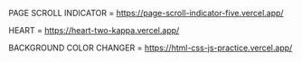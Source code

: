 PAGE SCROLL INDICATOR = https://page-scroll-indicator-five.vercel.app/


HEART = https://heart-two-kappa.vercel.app/


BACKGROUND COLOR CHANGER = https://html-css-js-practice.vercel.app/
